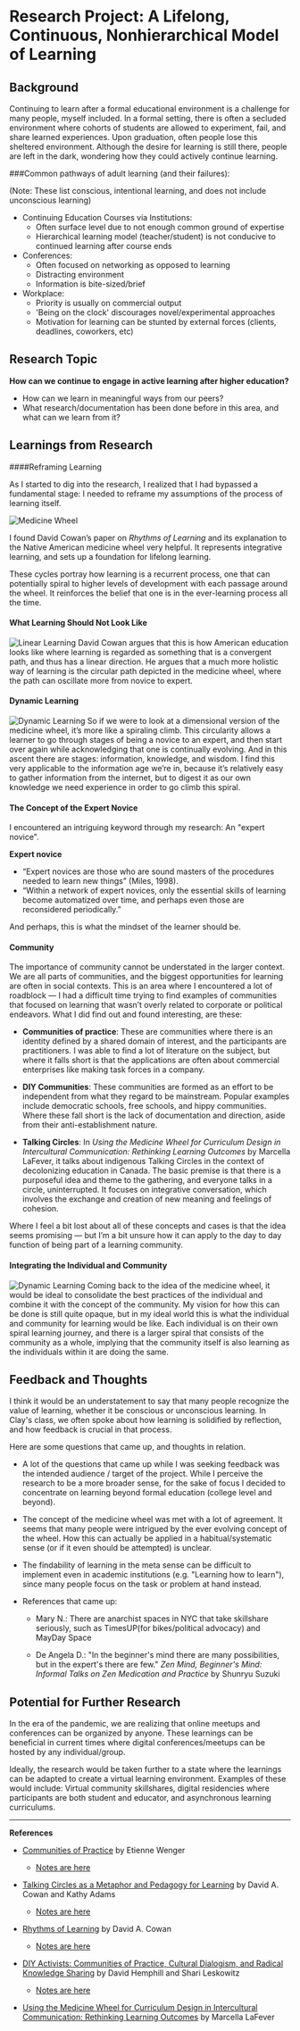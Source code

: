 # Research Project: A Lifelong, Continuous, Nonhierarchical Model of Learning


## Background

Continuing to learn after a formal educational environment is a challenge for many people, myself included. In a formal setting, there is often a secluded environment where cohorts of students are allowed to experiment, fail, and share learned experiences. Upon graduation, often people lose this sheltered environment. Although the desire for learning is still there, people are left in the dark, wondering how they could actively continue learning.  


###Common pathways of adult learning (and their failures):

(Note: These list conscious, intentional learning, and does not include unconscious learning)

* Continuing Education Courses via Institutions:
	* Often surface level due to not enough common ground of expertise
	* Hierarchical learning model (teacher/student) is not conducive to continued learning after course ends
* Conferences:
	* Often focused on networking as opposed to learning
	* Distracting environment
	* Information is bite-sized/brief
* Workplace:
	* Priority is usually on commercial output 
	* 'Being on the clock' discourages novel/experimental approaches
	* Motivation for learning can be stunted by external forces (clients, deadlines, coworkers, etc)

## Research Topic

**How can we continue to engage in active learning after higher education?**

* How can we learn in meaningful ways from our peers?
* What research/documentation has been done before in this area, and what can we learn from it?

## Learnings from Research

####Reframing Learning

As I started to dig into the research, I realized that I had bypassed a fundamental stage: I needed to reframe my assumptions of the process of learning itself. 

![Medicine Wheel](img/Research_img1.png)

I found David Cowan’s paper on *Rhythms of Learning* and its explanation to the Native American medicine wheel very helpful. It represents integrative learning, and sets up a foundation for lifelong learning.

These cycles portray how learning is a recurrent process, one that can potentially spiral to higher levels of development with each passage around the wheel. It reinforces the belief that one is in the ever-learning process all the time.

#### What Learning Should Not Look Like

![Linear Learning](img/Research_img2.png)
David Cowan argues that this is how American education looks like where learning is regarded as something that is a convergent path, and thus has a linear direction. He argues that a much more holistic way of learning is the circular path depicted in the medicine wheel, where the path can oscillate more from novice to expert.

#### Dynamic Learning 
![Dynamic Learning](img/Research_img3.png)
So if we were to look at a dimensional version of the medicine wheel, it’s more like a spiraling climb. This circularity allows a learner to go through stages of being a novice to an expert, and then start over again while acknowledging that one is continually evolving. And in this ascent there are stages: information, knowledge, and wisdom. I find this very applicable to the information age we’re in, because it’s relatively easy to gather information from the internet, but to digest it as our own knowledge we need experience in order to go climb this spiral.

#### The Concept of the Expert Novice

I encountered an intriguing keyword through my research: An "expert novice".

**Expert novice**

* “Expert novices are those who are sound masters of the procedures needed to learn new things” (Miles, 1998). 
* “Within a network of expert novices, only the essential skills of learning become automatized over time, and perhaps even those are reconsidered periodically.”

And perhaps, this is what the mindset of the learner should be. 

#### Community

The importance of community cannot be understated in the larger context. We are all parts of communities, and the biggest opportunities for learning are often in social contexts. 
This is an area where I encountered a lot of roadblock — I had a difficult time trying to find examples of communities that focused on learning that wasn’t overly related to corporate or political endeavors. What I did find out and found interesting, are these:

* **Communities of practice**: These are communities where there is an identity defined by a shared domain of interest, and the participants are practitioners. I was able to find a lot of literature on the subject, but where it falls short is that the applications are often about commercial enterprises like making task forces in a company.

* **DIY Communities**: These communities are formed as an effort to be independent from what they regard to be mainstream. Popular examples include democratic schools, free schools, and hippy communities. Where these fall short is the lack of documentation and direction, aside from their anti-establishment nature.

* **Talking Circles**: In *Using the Medicine Wheel for Curriculum Design in Intercultural Communication: Rethinking Learning Outcomes* by Marcella LaFever, it talks about indigenous Talking Circles in the context of decolonizing education in Canada. The basic premise is that there is a purposeful idea and theme to the gathering, and everyone talks in a circle, uninterrupted. It focuses on integrative conversation, which involves the exchange and creation of new meaning and feelings of cohesion. 

Where I feel a bit lost about all of these concepts and cases is that the idea seems promising — but I’m a bit unsure how it can apply to the day to day function of being part of a learning community. 

#### Integrating the Individual and Community

![Dynamic Learning](img/Research_img4.png)
Coming back to the idea of the medicine wheel, it would be ideal to consolidate the best practices of the individual and combine it with the concept of the community. My vision for how this can be done is still quite opaque, but in my ideal world this is what the individual and community for learning would be like. Each individual is on their own spiral learning journey, and there is a larger spiral that consists of the community as a whole, implying that the community itself is also learning as the individuals within it are doing the same. 

## Feedback and Thoughts

I think it would be an understatement to say that many people recognize the value of learning, whether it be conscious or unconscious learning. In Clay's class, we often spoke about how learning is solidified by reflection, and how feedback is crucial in that process.

Here are some questions that came up, and thoughts in relation.

* A lot of the questions that came up while I was seeking feedback was the intended audience / target of the project. While I perceive the research to be a more broader sense, for the sake of focus I decided to concentrate on learning beyond formal education (college level and beyond).

* The concept of the medicine wheel was met with a lot of agreement. It seems that many people were intrigued by the ever evolving concept of the wheel. How this can actually be applied in a habitual/systematic sense (or if it even should be attempted) is unclear.

* The findability of learning in the meta sense can be difficult to implement even in academic institutions (e.g. "Learning how to learn"), since many people focus on the task or problem at hand instead.

* References that came up:
	*  Mary N.: There are anarchist spaces in NYC that take skillshare seriously, such as TimesUP(for bikes/political advocacy) and MayDay Space
	
	* De Angela D.: "In the beginner's mind there are many possibilities, but in the expert's there are few." *Zen Mind, Beginner's Mind: Informal Talks on Zen Medication and Practice* by Shunryu Suzuki


## Potential for Further Research

In the era of the pandemic, we are realizing that online meetups and conferences can be organized by anyone. These learnings can be beneficial in current times where digital conferences/meetups can be hosted by any individual/group.

Ideally, the research would be taken further to a state where the learnings can be adapted to create a virtual learning environment. Examples of these would include: Virtual community skillshares, digital residencies where participants are both student and educator, and asynchronous learning curriculums.

---
**References**

* [Communities of Practice](https://scholarsbank.uoregon.edu/xmlui/bitstream/handle/1794/11736/A%20brief%20introduction%20to%20CoP.pdf?sequence=1&isAllowed=y) by Etienne Wenger
	* [Notes are here](readingnotes/Communities_of_practice.md)

* [Talking Circles as a Metaphor and Pedagogy for Learning](https://www.leadershipeducators.org/Resources/Documents/Conferences/Lexington/cowan_and_adams_talking_circle.pdf) by David A. Cowan and Kathy Adams
	* [Notes are here](readingnotes/Talking_Circles.md)

* [Rhythms of Learning](assets/RhythmsofLearning.pdf) by David A. Cowan
	* [Notes are here](readingnotes/Talking_Circles.md)

* [DIY Activists: Communities of Practice, Cultural Dialogism, and Radical Knowledge Sharing](http://web.a.ebscohost.com.proxy.library.nyu.edu/ehost/detail/detail?vid=0&sid=8d064d6d-7c75-49a4-9eab-87020288e612%40sessionmgr4008&bdata=JnNpdGU9ZWhvc3QtbGl2ZQ%3d%3d#AN=EJ995824&db=eric) by David Hemphill and Shari Leskowitz
	* [Notes are here](readingnotes/DIY_Activists.md)

* [Using the Medicine Wheel for Curriculum Design in Intercultural Communication: Rethinking Learning Outcomes](assets/Using-the-Medicine-Wheel-for-Curriculum-Design-in-Intercultural-Communication.pdf) by Marcella LaFever